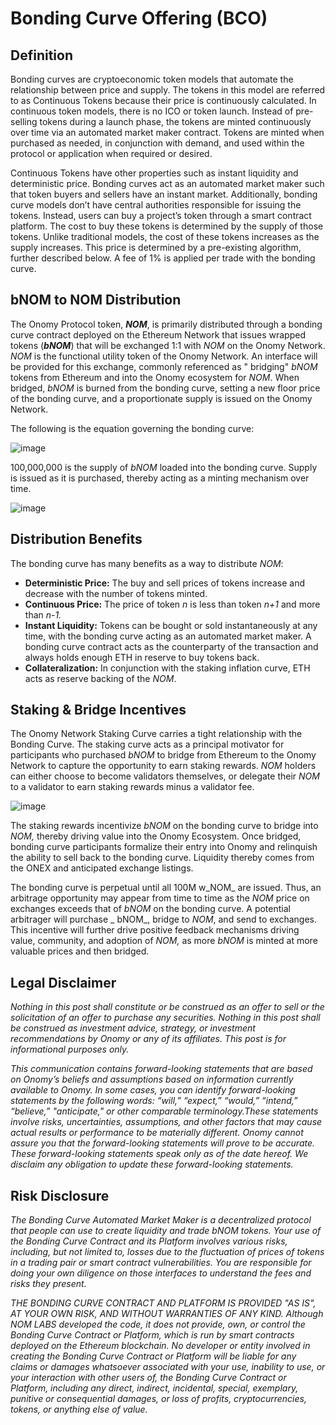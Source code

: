 # Bonding Curve Offering (BCO)

## Definition

Bonding curves are cryptoeconomic token models that automate the relationship between price and supply. The tokens in
this model are referred to as Continuous Tokens because their price is continuously calculated. In continuous token
models, there is no ICO or token launch. Instead of pre-selling tokens during a launch phase, the tokens are minted
continuously over time via an automated market maker contract. Tokens are minted when purchased as needed, in
conjunction with demand, and used within the protocol or application when required or desired.

Continuous Tokens have other properties such as instant liquidity and deterministic price. Bonding curves act as an
automated market maker such that token buyers and sellers have an instant market. Additionally, bonding curve models
don’t have central authorities responsible for issuing the tokens. Instead, users can buy a project’s token through a
smart contract platform. The cost to buy these tokens is determined by the supply of those tokens. Unlike traditional
models, the cost of these tokens increases as the supply increases. This price is determined by a pre-existing
algorithm, further described below. A fee of 1% is applied per trade with the bonding curve.

## bNOM to NOM Distribution

The Onomy Protocol token, _**NOM**_, is primarily distributed through a bonding curve contract deployed on the Ethereum
Network that issues wrapped tokens (_**bNOM**_) that will be exchanged 1:1 with _NOM_ on the Onomy Network. _NOM_ is the
functional utility token of the Onomy Network. An interface will be provided for this exchange, commonly referenced as "
bridging" _bNOM_ tokens from Ethereum and into the Onomy ecosystem for _NOM_. When bridged, _bNOM_ is burned from the
bonding curve, setting a new floor price of the bonding curve, and a proportionate supply is issued on the Onomy
Network.

The following is the equation governing the bonding curve:

![image](https://user-images.githubusercontent.com/76499838/145861419-06317db9-5450-495e-9a4b-289312829967.png)

100,000,000 is the supply of _bNOM_ loaded into the bonding curve. Supply is issued as it is purchased, thereby acting
as a minting mechanism over time.

![image](https://user-images.githubusercontent.com/76499838/145861439-25e79b33-cfc6-4894-b973-f509cbf1e3e3.png)

## Distribution Benefits

The bonding curve has many benefits as a way to distribute _NOM_:

* **Deterministic Price:** The buy and sell prices of tokens increase and decrease with the number of tokens
  minted.&#x20;
* **Continuous Price:** The price of token _n_ is less than token _n+1_ and more than _n-1._
* **Instant Liquidity:** Tokens can be bought or sold instantaneously at any time, with the bonding curve acting as an
  automated market maker. A bonding curve contract acts as the counterparty of the transaction and always holds enough
  ETH in reserve to buy tokens back.&#x20;
* **Collateralization:** In conjunction with the staking inflation curve, ETH acts as reserve backing of the _NOM_.

## Staking & Bridge Incentives

The Onomy Network Staking Curve carries a tight relationship with the Bonding Curve. The staking curve acts as a
principal motivator for participants who purchased _bNOM_ to bridge from Ethereum to the Onomy Network to capture the
opportunity to earn staking rewards. _NOM_ holders can either choose to become validators themselves, or delegate
their _NOM_ to a validator to earn staking rewards minus a validator fee.

![image](https://user-images.githubusercontent.com/76499838/145861495-9667f434-6c22-4361-a3b5-98abddcf1c9c.png)

The staking rewards incentivize _bNOM_ on the bonding curve to bridge into _NOM,_ thereby driving value into the Onomy
Ecosystem. Once bridged, bonding curve participants formalize their entry into Onomy and relinquish the ability to sell
back to the bonding curve. Liquidity thereby comes from the ONEX and anticipated exchange listings.

The bonding curve is perpetual until all 100M w_NOM_ are issued. Thus, an arbitrage opportunity may appear from time to
time as the _NOM_ price on exchanges exceeds that of _bNOM_ on the bonding curve. A potential arbitrager will purchase _
bNOM_, bridge to _NOM_, and send to exchanges. This incentive will further drive positive feedback mechanisms driving
value, community, and adoption of _NOM,_ as more _bNOM_ is minted at more valuable prices and then bridged.

## Legal Disclaimer

_Nothing in this post shall constitute or be construed as an offer to sell or the solicitation of an offer to purchase
any securities. Nothing in this post shall be construed as investment advice, strategy, or investment recommendations by
Onomy or any of its affiliates. This post is for informational purposes only._

_This communication contains forward-looking statements that are based on Onomy’s beliefs and assumptions based on
information currently available to Onomy. In some cases, you can identify forward-looking statements by the following
words: “will,” “expect,” “would,” “intend,” “believe,” "anticipate," or other comparable terminology.These statements
involve risks, uncertainties, assumptions, and other factors that may cause actual results or performance to be
materially different. Onomy cannot assure you that the forward-looking statements will prove to be accurate. These
forward-looking statements speak only as of the date hereof. We disclaim any obligation to update these forward-looking
statements._

## Risk Disclosure

_The Bonding Curve Automated Market Maker is a decentralized protocol that people can use to create liquidity and trade
bNOM tokens. Your use of the Bonding Curve Contract and its Platform involves various risks, including, but not limited
to, losses due to the fluctuation of prices of tokens in a trading pair or smart contract vulnerabilities. You are
responsible for doing your own diligence on those interfaces to understand the fees and risks they present._

_THE BONDING CURVE CONTRACT AND PLATFORM IS PROVIDED "AS IS", AT YOUR OWN RISK, AND WITHOUT WARRANTIES OF ANY KIND.
Although NOM LABS developed the code, it does not provide, own, or control the Bonding Curve Contract or Platform, which
is run by smart contracts deployed on the Ethereum blockchain. No developer or entity involved in creating the Bonding
Curve Contract or Platform will be liable for any claims or damages whatsoever associated with your use, inability to
use, or your interaction with other users of, the Bonding Curve Contract or Platform, including any direct, indirect,
incidental, special, exemplary, punitive or consequential damages, or loss of profits, cryptocurrencies, tokens, or
anything else of value._ 

